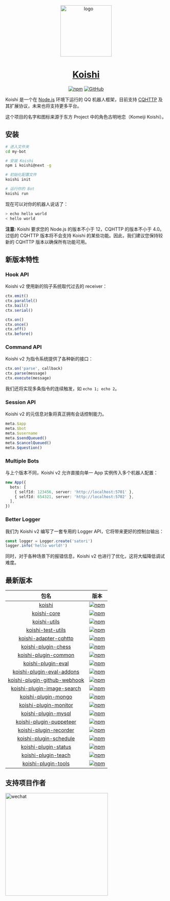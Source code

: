 <div align="center">
  <a href="https://koishi.js.org/" target="_blank">
    <img width="160" src="https://koishi.js.org/koishi.png" alt="logo">
  </a>
  <h1 id="koishi"><a href="https://koishi.js.org/" target="_blank">Koishi</a></h1>

[![npm](https://img.shields.io/npm/v/koishi/next?style=flat-square)](https://www.npmjs.com/package/koishi)
[![GitHub](https://img.shields.io/github/license/koishijs/koishi?style=flat-square)](https://github.com/koishijs/koishi/blob/master/LICENSE)

</div>

Koishi 是一个在 [Node.js](https://nodejs.org/) 环境下运行的 QQ 机器人框架，目前支持 [CQHTTP](https://cqhttp.cc) 及其扩展协议，未来也将支持更多平台。

这个项目的名字和图标来源于东方 Project 中的角色古明地恋（Komeiji Koishi）。

## 安装

```sh
# 进入文件夹
cd my-bot

# 安装 Koishi
npm i koishi@next -g

# 初始化配置文件
koishi init

# 运行你的 Bot
koishi run
```

现在可以对你的机器人说话了：

```sh
> echo hello world
< hello world
```

**注意:** Koishi 要求您的 Node.js 的版本不小于 12，CQHTTP 的版本不小于 4.0。过低的 CQHTTP 版本将不会支持 Koishi 的某些功能。因此，我们建议您保持较新的 CQHTTP 版本以确保所有功能可用。

## 新版本特性

### Hook API

Koishi v2 使用新的钩子系统取代过去的 receiver：

```ts
ctx.emit()
ctx.parallel()
ctx.bail()
ctx.serial()

ctx.on()
ctx.once()
ctx.off()
ctx.before()
```

### Command API

Koishi v2 为指令系统提供了各种新的接口：

```ts
ctx.on('parse', callback)
ctx.parse(message)
ctx.execute(message)
```

我们还将实现多条指令的连续触发，如 `echo 1; echo 2`。

### Session API

Koishi v2 的元信息对象将真正拥有会话控制能力。

```ts
meta.$app
meta.$bot
meta.$username
meta.$sendQueued()
meta.$cancelQueued()
meta.$question()
```

### Multiple Bots

与上个版本不同，Koishi v2 允许直接向单一 App 实例传入多个机器人配置：

```ts
new App({
  bots: [
    { selfId: 123456, server: 'http://localhost:5701' },
    { selfId: 654321, server: 'http://localhost:5702' },
  ],
})
```

### Better Logger

我们为 Koishi v2 编写了一套专用的 Logger API，它将带来更好的控制台输出：

```ts
const logger = Logger.create('satori')
logger.info('hello world!')
```

同时，对于各种场景下的报错信息，Koishi v2 也进行了优化，这将大幅降低调试难度。

## 最新版本

| 包名 | 版本 |
|:-:|:-:|
| [koishi](./packages/koishi) | [![npm](https://img.shields.io/npm/v/koishi/next?style=flat-square)](https://www.npmjs.com/package/koishi) |
| [koishi-core](./packages/koishi-core) | [![npm](https://img.shields.io/npm/v/koishi-core/next?style=flat-square)](https://www.npmjs.com/package/koishi-core) |
| [koishi-utils](./packages/koishi-utils) | [![npm](https://img.shields.io/npm/v/koishi-utils?style=flat-square)](https://www.npmjs.com/package/koishi-utils) |
| [koishi-test-utils](./packages/test-utils) | [![npm](https://img.shields.io/npm/v/koishi-test-utils/next?style=flat-square)](https://www.npmjs.com/package/koishi-test-utils) |
| [koishi-adapter-cqhttp](./packages/adapter-cqhttp) | [![npm](https://img.shields.io/npm/v/koishi-adapter-cqhttp/next?style=flat-square)](https://www.npmjs.com/package/koishi-adapter-cqhttp) |
| [koishi-plugin-chess](./packages/plugin-chess) | [![npm](https://img.shields.io/npm/v/koishi-plugin-chess/next?style=flat-square)](https://www.npmjs.com/package/koishi-plugin-chess) |
| [koishi-plugin-common](./packages/plugin-common) | [![npm](https://img.shields.io/npm/v/koishi-plugin-common/next?style=flat-square)](https://www.npmjs.com/package/koishi-plugin-common) |
| [koishi-plugin-eval](./packages/plugin-eval) | [![npm](https://img.shields.io/npm/v/koishi-plugin-eval/next?style=flat-square)](https://www.npmjs.com/package/koishi-plugin-eval) |
| [koishi-plugin-eval-addons](./packages/plugin-eval-addons) | [![npm](https://img.shields.io/npm/v/koishi-plugin-eval-addons/next?style=flat-square)](https://www.npmjs.com/package/koishi-plugin-eval-addons) |
| [koishi-plugin-github-webhook](./packages/plugin-github-webhook) | [![npm](https://img.shields.io/npm/v/koishi-plugin-github-webhook/next?style=flat-square)](https://www.npmjs.com/package/koishi-plugin-github-webhook) |
| [koishi-plugin-image-search](./packages/plugin-image-search) | [![npm](https://img.shields.io/npm/v/koishi-plugin-image-search/next?style=flat-square)](https://www.npmjs.com/package/koishi-plugin-image-search) |
| [koishi-plugin-mongo](./packages/plugin-mongo) | [![npm](https://img.shields.io/npm/v/koishi-plugin-mongo/next?style=flat-square)](https://www.npmjs.com/package/koishi-plugin-mongo) |
| [koishi-plugin-monitor](./packages/plugin-monitor) | [![npm](https://img.shields.io/npm/v/koishi-plugin-monitor/next?style=flat-square)](https://www.npmjs.com/package/koishi-plugin-monitor) |
| [koishi-plugin-mysql](./packages/plugin-mysql) | [![npm](https://img.shields.io/npm/v/koishi-plugin-mysql/next?style=flat-square)](https://www.npmjs.com/package/koishi-plugin-mysql) |
| [koishi-plugin-puppeteer](./packages/plugin-puppeteer) | [![npm](https://img.shields.io/npm/v/koishi-plugin-puppeteer/next?style=flat-square)](https://www.npmjs.com/package/koishi-plugin-puppeteer) |
| [koishi-plugin-recorder](./packages/plugin-recorder) | [![npm](https://img.shields.io/npm/v/koishi-plugin-recorder/next?style=flat-square)](https://www.npmjs.com/package/koishi-plugin-recorder) |
| [koishi-plugin-schedule](./packages/plugin-schedule) | [![npm](https://img.shields.io/npm/v/koishi-plugin-schedule/next?style=flat-square)](https://www.npmjs.com/package/koishi-plugin-schedule) |
| [koishi-plugin-status](./packages/plugin-status) | [![npm](https://img.shields.io/npm/v/koishi-plugin-status/next?style=flat-square)](https://www.npmjs.com/package/koishi-plugin-status) |
| [koishi-plugin-teach](./packages/plugin-teach) | [![npm](https://img.shields.io/npm/v/koishi-plugin-teach/next?style=flat-square)](https://www.npmjs.com/package/koishi-plugin-teach) |
| [koishi-plugin-tools](./packages/plugin-tools) | [![npm](https://img.shields.io/npm/v/koishi-plugin-tools/next?style=flat-square)](https://www.npmjs.com/package/koishi-plugin-tools) |

## 支持项目作者

<img src="./.github/wechat.png" alt="wechat" width="320">
